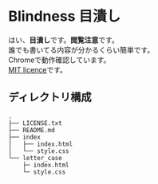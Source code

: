 # Blindness 目潰し
はい、**目潰し**です。**閲覧注意**です。  
誰でも書いてる内容が分かるくらい簡単です。  
Chromeで動作確認しています。  
[MIT licence](https://github.com/UROKO94/Blindness/blob/main/LICENSE.txt)です。  

## ディレクトリ構成  
```
.
├── LICENSE.txt
├── README.md
├── index
│   ├── index.html
│   └── style.css
└── letter_case
    ├─ index.html
    └─ style.css
```
